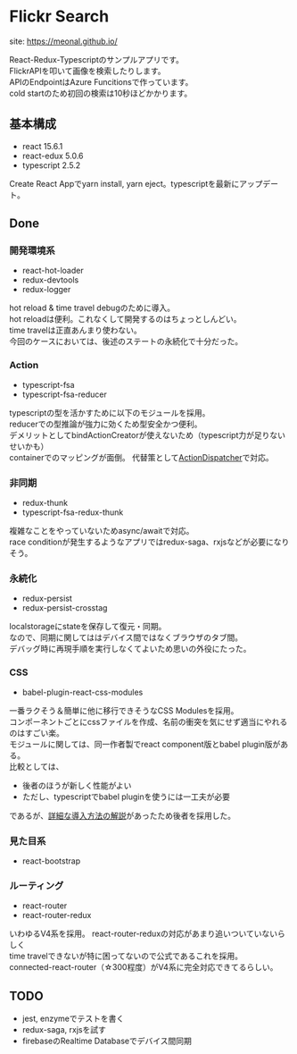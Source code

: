 # Flickr Search

site: https://meonal.github.io/

React-Redux-Typescriptのサンプルアプリです。  
FlickrAPIを叩いて画像を検索したりします。  
APIのEndpointはAzure Funcitionsで作っています。  
cold startのため初回の検索は10秒ほどかかります。

## 基本構成
- react 15.6.1
- react-edux 5.0.6
- typescript 2.5.2

Create React Appでyarn install, yarn eject。typescriptを最新にアップデート。

## Done

### 開発環境系
- react-hot-loader
- redux-devtools
- redux-logger

hot reload & time travel debugのために導入。  
hot reloadは便利。これなくして開発するのはちょっとしんどい。  
time travelは正直あんまり使わない。  
今回のケースにおいては、後述のステートの永続化で十分だった。

### Action
- typescript-fsa
- typescript-fsa-reducer

typescriptの型を活かすために以下のモジュールを採用。  
reducerでの型推論が強力に効くため型安全かつ便利。  
デメリットとしてbindActionCreatorが使えないため（typescript力が足りないせいかも）  
containerでのマッピングが面倒。
代替策として[ActionDispatcher](https://qiita.com/uryyyyyyy/items/d8bae6a7fca1c4732696)で対応。

### 非同期
- redux-thunk
- typescript-fsa-redux-thunk

複雑なことをやっていないためasync/awaitで対応。  
race conditionが発生するようなアプリではredux-saga、rxjsなどが必要になりそう。

### 永続化
- redux-persist
- redux-persist-crosstag

localstorageにstateを保存して復元・同期。  
なので、同期に関してははデバイス間ではなくブラウザのタブ間。  
デバッグ時に再現手順を実行しなくてよいため思いの外役にたった。

### CSS
- babel-plugin-react-css-modules

一番ラクそう＆簡単に他に移行できそうなCSS Modulesを採用。  
コンポーネントごとにcssファイルを作成、名前の衝突を気にせず適当にやれるのはすごい楽。  
モジュールに関しては、同一作者製でreact component版とbabel plugin版がある。  
比較としては、
- 後者のほうが新しく性能がよい
- ただし、typescriptでbabel pluginを使うには一工夫が必要

であるが、[詳細な導入方法の解説](https://qiita.com/ovrmrw/items/d3d7ff119778f82c9672)があったため後者を採用した。


### 見た目系
- react-bootstrap

### ルーティング
- react-router
- react-router-redux

いわゆるV4系を採用。
react-router-reduxの対応があまり追いついていないらしく  
time travelできないが特に困ってないので公式であるこれを採用。  
connected-react-router（☆300程度）がV4系に完全対応できてるらしい。

## TODO
- jest, enzymeでテストを書く
- redux-saga, rxjsを試す
- firebaseのRealtime Databaseでデバイス間同期
